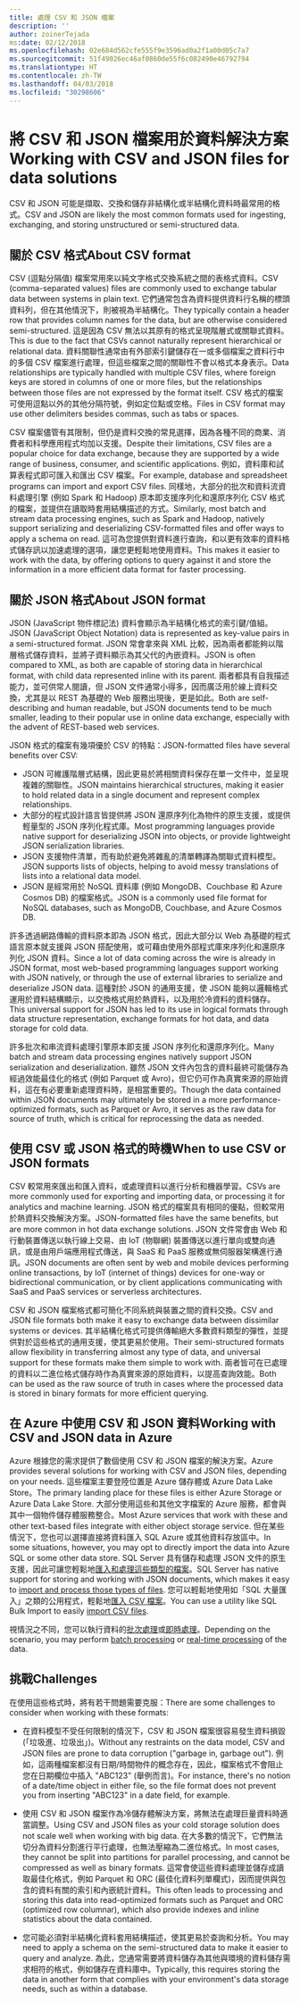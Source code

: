 ```yaml
---
title: 處理 CSV 和 JSON 檔案
description: ''
author: zoinerTejada
ms:date: 02/12/2018
ms.openlocfilehash: 02e684d562cfe555f9e3596ad0a2f1a00d05c7a7
ms.sourcegitcommit: 51f49026ec46af0860de55f6c082490e46792794
ms.translationtype: HT
ms.contentlocale: zh-TW
ms.lasthandoff: 04/03/2018
ms.locfileid: "30298606"
---
```

# <a name="working-with-csv-and-json-files-for-data-solutions"></a><span data-ttu-id="97e1e-102">將 CSV 和 JSON 檔案用於資料解決方案</span><span class="sxs-lookup"><span data-stu-id="97e1e-102">Working with CSV and JSON files for data solutions</span></span>

<span data-ttu-id="97e1e-103">CSV 和 JSON 可能是擷取、交換和儲存非結構化或半結構化資料時最常用的格式。</span><span class="sxs-lookup"><span data-stu-id="97e1e-103">CSV and JSON are likely the most common formats used for ingesting, exchanging, and storing unstructured or semi-structured data.</span></span> 

## <a name="about-csv-format"></a><span data-ttu-id="97e1e-104">關於 CSV 格式</span><span class="sxs-lookup"><span data-stu-id="97e1e-104">About CSV format</span></span>

<span data-ttu-id="97e1e-105">CSV (逗點分隔值) 檔案常用來以純文字格式交換系統之間的表格式資料。</span><span class="sxs-lookup"><span data-stu-id="97e1e-105">CSV (comma-separated values) files are commonly used to exchange tabular data between systems in plain text.</span></span> <span data-ttu-id="97e1e-106">它們通常包含為資料提供資料行名稱的標頭資料列，但在其他情況下，則被視為半結構化。</span><span class="sxs-lookup"><span data-stu-id="97e1e-106">They typically contain a header row that provides column names for the data, but are otherwise considered semi-structured.</span></span> <span data-ttu-id="97e1e-107">這是因為 CSV 無法以其原有的格式呈現階層式或關聯式資料。</span><span class="sxs-lookup"><span data-stu-id="97e1e-107">This is due to the fact that CSVs cannot naturally represent hierarchical or relational data.</span></span> <span data-ttu-id="97e1e-108">資料關聯性通常由有外部索引鍵儲存在一或多個檔案之資料行中的多個 CSV 檔案進行處理，但這些檔案之間的關聯性不會以格式本身表示。</span><span class="sxs-lookup"><span data-stu-id="97e1e-108">Data relationships are typically handled with multiple CSV files, where foreign keys are stored in columns of one or more files, but the relationships between those files are not expressed by the format itself.</span></span> <span data-ttu-id="97e1e-109">CSV 格式的檔案可使用逗點以外的其他分隔符號，例如定位點或空格。</span><span class="sxs-lookup"><span data-stu-id="97e1e-109">Files in CSV format may use other delimiters besides commas, such as tabs or spaces.</span></span>

<span data-ttu-id="97e1e-110">CSV 檔案儘管有其限制，但仍是資料交換的常見選擇，因為各種不同的商業、消費者和科學應用程式均加以支援。</span><span class="sxs-lookup"><span data-stu-id="97e1e-110">Despite their limitations, CSV files are a popular choice for data exchange, because they are supported by a wide range of business, consumer, and scientific applications.</span></span> <span data-ttu-id="97e1e-111">例如，資料庫和試算表程式即可匯入和匯出 CSV 檔案。</span><span class="sxs-lookup"><span data-stu-id="97e1e-111">For example, database and spreadsheet programs can import and export CSV files.</span></span> <span data-ttu-id="97e1e-112">同樣地，大部分的批次和資料流資料處理引擎 (例如 Spark 和 Hadoop) 原本即支援序列化和還原序列化 CSV 格式的檔案，並提供在讀取時套用結構描述的方式。</span><span class="sxs-lookup"><span data-stu-id="97e1e-112">Similarly, most batch and stream data processing engines, such as Spark and Hadoop, natively support serializing and deserializing CSV-formatted files and offer ways to apply a schema on read.</span></span> <span data-ttu-id="97e1e-113">這可為您提供對資料進行查詢，和以更有效率的資料格式儲存訊以加速處理的選項，讓您更輕鬆地使用資料。</span><span class="sxs-lookup"><span data-stu-id="97e1e-113">This makes it easier to work with the data, by offering options to query against it and store the information in a more efficient data format for faster processing.</span></span>

## <a name="about-json-format"></a><span data-ttu-id="97e1e-114">關於 JSON 格式</span><span class="sxs-lookup"><span data-stu-id="97e1e-114">About JSON format</span></span>

<span data-ttu-id="97e1e-115">JSON (JavaScript 物件標記法) 資料會顯示為半結構化格式的索引鍵/值組。</span><span class="sxs-lookup"><span data-stu-id="97e1e-115">JSON (JavaScript Object Notation) data is represented as key-value pairs in a semi-structured format.</span></span> <span data-ttu-id="97e1e-116">JSON 常會拿來與 XML 比較，因為兩者都能夠以階層格式儲存資料，並將子資料顯示為其父代的內嵌資料。</span><span class="sxs-lookup"><span data-stu-id="97e1e-116">JSON is often compared to XML, as both are capable of storing data in hierarchical format, with child data represented inline with its parent.</span></span> <span data-ttu-id="97e1e-117">兩者都具有自我描述能力，並可供常人閱讀，但 JSON 文件通常小得多，因而廣泛用於線上資料交換，尤其是以 REST 為基礎的 Web 服務出現後，更是如此。</span><span class="sxs-lookup"><span data-stu-id="97e1e-117">Both are self-describing and human readable, but JSON documents tend to be much smaller, leading to their popular use in online data exchange, especially with the advent of REST-based web services.</span></span> 

<span data-ttu-id="97e1e-118">JSON 格式的檔案有幾項優於 CSV 的特點：</span><span class="sxs-lookup"><span data-stu-id="97e1e-118">JSON-formatted files have several benefits over CSV:</span></span>

* <span data-ttu-id="97e1e-119">JSON 可維護階層式結構，因此更易於將相關資料保存在單一文件中，並呈現複雜的關聯性。</span><span class="sxs-lookup"><span data-stu-id="97e1e-119">JSON maintains hierarchical structures, making it easier to hold related data in a single document and represent complex relationships.</span></span>
* <span data-ttu-id="97e1e-120">大部分的程式設計語言皆提供將 JSON 還原序列化為物件的原生支援，或提供輕量型的 JSON 序列化程式庫。</span><span class="sxs-lookup"><span data-stu-id="97e1e-120">Most programming languages provide native support for deserializing JSON into objects, or provide lightweight JSON serialization libraries.</span></span>
* <span data-ttu-id="97e1e-121">JSON 支援物件清單，而有助於避免將雜亂的清單轉譯為關聯式資料模型。</span><span class="sxs-lookup"><span data-stu-id="97e1e-121">JSON supports lists of objects, helping to avoid messy translations of lists into a relational data model.</span></span>
* <span data-ttu-id="97e1e-122">JSON 是經常用於 NoSQL 資料庫 (例如 MongoDB、Couchbase 和 Azure Cosmos DB) 的檔案格式。</span><span class="sxs-lookup"><span data-stu-id="97e1e-122">JSON is a commonly used file format for NoSQL databases, such as MongoDB, Couchbase, and Azure Cosmos DB.</span></span>

<span data-ttu-id="97e1e-123">許多透過網路傳輸的資料原本即為 JSON 格式，因此大部分以 Web 為基礎的程式語言原本就支援與 JSON 搭配使用，或可藉由使用外部程式庫來序列化和還原序列化 JSON 資料。</span><span class="sxs-lookup"><span data-stu-id="97e1e-123">Since a lot of data coming across the wire is already in JSON format, most web-based programming languages support working with JSON natively, or through the use of external libraries to serialize and deserialize JSON data.</span></span> <span data-ttu-id="97e1e-124">這種對於 JSON 的通用支援，使 JSON 能夠以邏輯格式運用於資料結構顯示，以交換格式用於熱資料，以及用於冷資料的資料儲存。</span><span class="sxs-lookup"><span data-stu-id="97e1e-124">This universal support for JSON has led to its use in logical formats through data structure representation, exchange formats for hot data, and data storage for cold data.</span></span>

<span data-ttu-id="97e1e-125">許多批次和串流資料處理引擎原本即支援 JSON 序列化和還原序列化。</span><span class="sxs-lookup"><span data-stu-id="97e1e-125">Many batch and stream data processing engines natively support JSON serialization and deserialization.</span></span> <span data-ttu-id="97e1e-126">雖然 JSON 文件內包含的資料最終可能儲存為經過效能最佳化的格式 (例如 Parquet 或 Avro)，但它仍可作為真實來源的原始資料，這在有必要重新處理資料時，是相當重要的。</span><span class="sxs-lookup"><span data-stu-id="97e1e-126">Though the data contained within JSON documents may ultimately be stored in a more performance-optimized formats, such as Parquet or Avro, it serves as the raw data for source of truth, which is critical for reprocessing the data as needed.</span></span>

## <a name="when-to-use-csv-or-json-formats"></a><span data-ttu-id="97e1e-127">使用 CSV 或 JSON 格式的時機</span><span class="sxs-lookup"><span data-stu-id="97e1e-127">When to use CSV or JSON formats</span></span>

<span data-ttu-id="97e1e-128">CSV 較常用來匯出和匯入資料，或處理資料以進行分析和機器學習。</span><span class="sxs-lookup"><span data-stu-id="97e1e-128">CSVs are more commonly used for exporting and importing data, or processing it for analytics and machine learning.</span></span> <span data-ttu-id="97e1e-129">JSON 格式的檔案具有相同的優點，但較常用於熱資料交換解決方案。</span><span class="sxs-lookup"><span data-stu-id="97e1e-129">JSON-formatted files have the same benefits, but are more common in hot data exchange solutions.</span></span> <span data-ttu-id="97e1e-130">JSON 文件常會由 Web 和行動裝置傳送以執行線上交易、由 IoT (物聯網) 裝置傳送以進行單向或雙向通訊，或是由用戶端應用程式傳送，與 SaaS 和 PaaS 服務或無伺服器架構進行通訊。</span><span class="sxs-lookup"><span data-stu-id="97e1e-130">JSON documents are often sent by web and mobile devices performing online transactions, by IoT (internet of things) devices for one-way or bidirectional communication, or by client applications communicating with SaaS and PaaS services or serverless architectures.</span></span> 

<span data-ttu-id="97e1e-131">CSV 和 JSON 檔案格式都可簡化不同系統與裝置之間的資料交換。</span><span class="sxs-lookup"><span data-stu-id="97e1e-131">CSV and JSON file formats both make it easy to exchange data between dissimilar systems or devices.</span></span> <span data-ttu-id="97e1e-132">其半結構化格式可提供傳輸絕大多數資料類型的彈性，並提供對於這些格式的通用支援，使其更易於使用。</span><span class="sxs-lookup"><span data-stu-id="97e1e-132">Their semi-structured formats allow flexibility in transferring almost any type of data, and universal support for these formats make them simple to work with.</span></span> <span data-ttu-id="97e1e-133">兩者皆可在已處理的資料以二進位格式儲存時作為真實來源的原始資料，以提高查詢效能。</span><span class="sxs-lookup"><span data-stu-id="97e1e-133">Both can be used as the raw source of truth in cases where the processed data is stored in binary formats for more efficient querying.</span></span> 

## <a name="working-with-csv-and-json-data-in-azure"></a><span data-ttu-id="97e1e-134">在 Azure 中使用 CSV 和 JSON 資料</span><span class="sxs-lookup"><span data-stu-id="97e1e-134">Working with CSV and JSON data in Azure</span></span>

<span data-ttu-id="97e1e-135">Azure 根據您的需求提供了數個使用 CSV 和 JSON 檔案的解決方案。</span><span class="sxs-lookup"><span data-stu-id="97e1e-135">Azure provides several solutions for working with CSV and JSON files, depending on your needs.</span></span> <span data-ttu-id="97e1e-136">這些檔案主要登陸位置是 Azure 儲存體或 Azure Data Lake Store。</span><span class="sxs-lookup"><span data-stu-id="97e1e-136">The primary landing place for these files is either Azure Storage or Azure Data Lake Store.</span></span> <span data-ttu-id="97e1e-137">大部分使用這些和其他文字檔案的 Azure 服務，都會與其中一個物件儲存體服務整合。</span><span class="sxs-lookup"><span data-stu-id="97e1e-137">Most Azure services that work with these and other text-based files integrate with either object storage service.</span></span> <span data-ttu-id="97e1e-138">但在某些情況下，您也可以選擇直接將資料匯入 SQL Azure 或其他資料存放區中。</span><span class="sxs-lookup"><span data-stu-id="97e1e-138">In some situations, however, you may opt to directly import the data into Azure SQL or some other data store.</span></span> <span data-ttu-id="97e1e-139">SQL Server 具有儲存和處理 JSON 文件的原生支援，因此可讓您輕鬆地[匯入和處理這些類型的檔案](/sql/relational-databases/json/import-json-documents-into-sql-server)。</span><span class="sxs-lookup"><span data-stu-id="97e1e-139">SQL Server has native support for storing and working with JSON documents, which makes it easy to [import and process those types of files](/sql/relational-databases/json/import-json-documents-into-sql-server).</span></span> <span data-ttu-id="97e1e-140">您可以輕鬆地使用如「SQL 大量匯入」之類的公用程式，輕鬆地[匯入 CSV 檔案](/sql/relational-databases/json/import-json-documents-into-sql-server)。</span><span class="sxs-lookup"><span data-stu-id="97e1e-140">You can use a utility like SQL Bulk Import to easily [import CSV files](/sql/relational-databases/json/import-json-documents-into-sql-server).</span></span>

<span data-ttu-id="97e1e-141">視情況之不同，您可以執行資料的[批次處理](../big-data/batch-processing.md)或[即時處理](../big-data/real-time-processing.md)。</span><span class="sxs-lookup"><span data-stu-id="97e1e-141">Depending on the scenario, you may perform [batch processing](../big-data/batch-processing.md) or [real-time processing](../big-data/real-time-processing.md) of the data.</span></span>

## <a name="challenges"></a><span data-ttu-id="97e1e-142">挑戰</span><span class="sxs-lookup"><span data-stu-id="97e1e-142">Challenges</span></span>

<span data-ttu-id="97e1e-143">在使用這些格式時，將有若干問題需要克服：</span><span class="sxs-lookup"><span data-stu-id="97e1e-143">There are some challenges to consider when working with these formats:</span></span>

* <span data-ttu-id="97e1e-144">在資料模型不受任何限制的情況下，CSV 和 JSON 檔案很容易發生資料損毀 (「垃圾進、垃圾出」)。</span><span class="sxs-lookup"><span data-stu-id="97e1e-144">Without any restraints on the data model, CSV and JSON files are prone to data corruption ("garbage in, garbage out").</span></span> <span data-ttu-id="97e1e-145">例如，這兩種檔案都沒有日期/時間物件的概念存在，因此，檔案格式不會阻止您在日期欄位中插入 "ABC123" (舉例而言)。</span><span class="sxs-lookup"><span data-stu-id="97e1e-145">For instance, there's no notion of a date/time object in either file, so the file format does not prevent you from inserting "ABC123" in a date field, for example.</span></span>

* <span data-ttu-id="97e1e-146">使用 CSV 和 JSON 檔案作為冷儲存體解決方案，將無法在處理巨量資料時適當調整。</span><span class="sxs-lookup"><span data-stu-id="97e1e-146">Using CSV and JSON files as your cold storage solution does not scale well when working with big data.</span></span> <span data-ttu-id="97e1e-147">在大多數的情況下，它們無法切分為資料分割進行平行處理，也無法壓縮為二進位格式。</span><span class="sxs-lookup"><span data-stu-id="97e1e-147">In most cases, they cannot be split into partitions for parallel processing, and cannot be compressed as well as binary formats.</span></span> <span data-ttu-id="97e1e-148">這常會使這些資料處理並儲存成讀取最佳化格式，例如 Parquet 和 ORC (最佳化資料列單欄式)，因而提供與包含的資料有關的索引和內嵌統計資料。</span><span class="sxs-lookup"><span data-stu-id="97e1e-148">This often leads to processing and storing this data into read-optimized formats such as Parquet and ORC (optimized row columnar), which also provide indexes and inline statistics about the data contained.</span></span>

* <span data-ttu-id="97e1e-149">您可能必須對半結構化資料套用結構描述，使其更易於查詢和分析。</span><span class="sxs-lookup"><span data-stu-id="97e1e-149">You may need to apply a schema on the semi-structured data to make it easier to query and analyze.</span></span> <span data-ttu-id="97e1e-150">為此，您通常需要將資料儲存為其他與環境的資料儲存需求相符的格式，例如儲存在資料庫中。</span><span class="sxs-lookup"><span data-stu-id="97e1e-150">Typically, this requires storing the data in another form that complies with your environment's data storage needs, such as within a database.</span></span>


